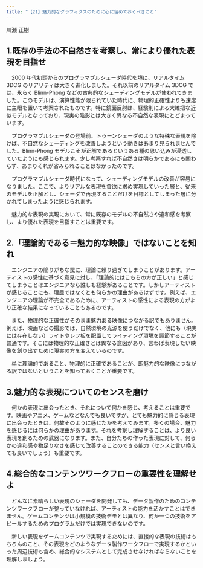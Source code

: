 ```yaml
---
title: "【21】魅力的なグラフィクスのために心に留めておくべきこと"
---
```



川瀬 正樹


## 1.既存の手法の不自然さを考察し、常により優れた表現を目指せ

　2000 年代初頭からのプログラマブルシェーダ時代を境に、リアルタイム 3DCG のリアリティは大きく進化しました。それ以前のリアルタイム 3DCG では、永らく Blinn-Phong などの古典的なシェーディングモデルが使われてきました。このモデルは、演算性能が限られていた時代に、物理的正確性よりも速度に主眼を置いて考案されたものです。特に鏡面反射は、経験則による大雑把な近似モデルとなっており、現実の陰影とは大きく異なる不自然な表現にとどまっています。

　プログラマブルシェーダの登場前、トゥーンシェーダのような特殊な表現を除けば、不自然なシェーディングを改善しようという動きはあまり見られませんでした。Blinn-Phong モデルこそが正解であるというある種の思い込みが浸透していたようにも感じられます。少し考察すれば不自然さは明らかであるにも関わらず、あまりそれが省みられることはなかったのです。

　プログラマブルシェーダ時代になって、シェーディングモデルの改善が容易になりました。ここで、よりリアルな表現を貪欲に求め実現していった層と、従来のモデルを正解とし、シェーダで再現することだけを目標としてしまった層に分かれてしまったように感じられます。

　魅力的な表現の実現において、常に既存のモデルの不自然さや違和感を考察し、より優れた表現を目指すことは重要です。

## 2.「理論的である＝魅力的な映像」ではないことを知れ

　エンジニアの陥りがちな罠に、理論に頼り過ぎてしまうことがあります。アーティストの感性に基づく意見に対し、「理論的にはこちらの方が正しい」と感じてしまうことはエンジニアなら誰しも経験があることです。しかしアーティストが感じることにも、理屈ではなくとも何らかの理由があるはずです。例えば、エンジニアの理論が不完全であるために、アーティストの感性による表現の方がより正確な結果になっていることもあるのです。

　また、物理的な正確性がそのまま魅力ある映像につながる訳でもありません。例えば、映画などの撮影では、自然環境の光源を使うだけでなく、他にも（現実には存在しない）ライトやレフ板を配置してライティング環境を調節することが普通です。そこには物理的な正確さとは異なる意図があり、言わば表現したい映像を創り出すために現実の方を変えているのです。

　単に理論的であること、物理的に正確であることが、即魅力的な映像につながる訳ではないということを知っておくことが重要です。

## 3.魅力的な表現についてのセンスを磨け

　何かの表現に出会ったとき、それについて何かを感じ、考えることは重要です。映画やアニメ、ゲームなどなんでも良いですが、とても魅力的に感じる表現に出会ったときは、何故そのように感じたかを考えてみます。多くの場合、魅力を感じるには何らかの理由があります。それを考察し理解することは、より良い表現を創るための武器になります。また、自分たちの作った表現に対して、何らかの違和感や物足りなさを感じて改善することのできる能力（センスと言い換えても良いでしょう）も重要です。

## 4.総合的なコンテンツワークフローの重要性を理解せよ

　どんなに素晴らしい表現のシェーダを開発しても、データ製作のためのコンテンツワークフローが整っていなければ、アーティストの能力を活かすことはできません。ゲームコンテンツは小規模の技術デモとは異なり、何か一つの技術をアピールするためのプログラムだけでは実現できないのです。

　新しい表現をゲームコンテンツで実現するためには、直接的な表現の技術はもちろんのこと、その表現をどのようなデータ製作ワークフローで実現するかといった周辺技術も含め、総合的なシステムとして完成させなければならないことを理解しましょう。
